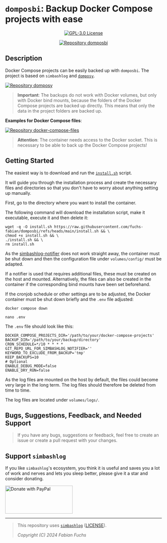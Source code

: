 # `domposbi`: Backup Docker Compose projects with ease

<p align="center">
  <a href="./LICENSE">
    <img alt="GPL-3.0 License" src="https://img.shields.io/badge/GitHub-GPL--3.0-informational">
  </a>
</p>

<div align="center">
  <a href="https://github.com/fuchs-fabian/domposbi">
    <img src="https://github-readme-stats.vercel.app/api/pin/?username=fuchs-fabian&repo=domposbi&theme=holi&hide_border=true&border_radius=10" alt="Repository domposbi"/>
  </a>
</div>

## Description

Docker Compose projects can be easily backed up with `domposbi`. The project is based on `simbashlog` and [`domposy`](https://github.com/fuchs-fabian/domposy).

<div align="left">
  <a href="https://github.com/fuchs-fabian/domposy">
    <img src="https://github-readme-stats.vercel.app/api/pin/?username=fuchs-fabian&repo=domposy&theme=holi&hide_border=true&border_radius=10" alt="Repository domposy"/>
  </a>
</div>

> **Important**: The backups do not work with Docker volumes, but only with Docker bind mounts, because the folders of the Docker Compose projects are backed up directly. This means that only the data in the project folders are backed up.

**Examples for Docker Compose files**:

<a href="https://github.com/fuchs-fabian/docker-compose-files">
  <img src="https://github-readme-stats.vercel.app/api/pin/?username=fuchs-fabian&repo=docker-compose-files&theme=holi&hide_border=true&border_radius=10" alt="Repository docker-compose-files"/>
</a>

> **Attention**: The container needs access to the Docker socket. This is necessary to be able to back up the Docker Compose projects!

## Getting Started

The easiest way is to download and run the [`install.sh`](./install.sh) script.

It will guide you through the installation process and create the necessary files and directories so that you don't have to worry about anything setting up manually.

First, go to the directory where you want to install the container.

The following command will download the installation script, make it executable, execute it and then delete it:

```shell
wget -q -O install.sh https://raw.githubusercontent.com/fuchs-fabian/domposbi/refs/heads/main/install.sh && \
chmod +x install.sh && \
./install.sh && \
rm install.sh
```

As the [simbashlog-notifier](https://github.com/fuchs-fabian/simbashlog-notifiers) does not work straight away, the container must be shut down and then the configuration file under `volumes/config/` must be adapted.

If a notifier is used that requires additional files, these must be created on the host and mounted. Alternatively, the files can also be created in the container if the corresponding bind mounts have been set beforehand.

If the cronjob schedule or other settings are to be adjusted, the Docker container must be shut down briefly and the `.env` file adjusted:

```shell
docker compose down
```

```shell
nano .env
```

The `.env` file should look like this:

```plain
DOCKER_COMPOSE_PROJECTS_DIR='/path/to/your/docker-compose-projects'
BACKUP_DIR='/path/to/your/backup/directory'
CRON_SCHEDULE=*/10 * * * *
GIT_REPO_URL_FOR_SIMBASHLOG_NOTIFIER=''
KEYWORD_TO_EXCLUDE_FROM_BACKUP='tmp'
KEEP_BACKUPS=10
# Optional
ENABLE_DEBUG_MODE=false
ENABLE_DRY_RUN=false
```

As the log files are mounted on the host by default, the files could become very large in the long term. The log files should therefore be deleted from time to time.

The log files are located under `volumes/logs/`.

## Bugs, Suggestions, Feedback, and Needed Support

> If you have any bugs, suggestions or feedback, feel free to create an issue or create a pull request with your changes.

## Support `simbashlog`

If you like `simbashlog`'s ecosystem, you think it is useful and saves you a lot of work and nerves and lets you sleep better, please give it a star and consider donating.

<a href="https://www.paypal.com/donate/?hosted_button_id=4G9X8TDNYYNKG" target="_blank">
  <!--
    https://github.com/stefan-niedermann/paypal-donate-button
  -->
  <img src="https://raw.githubusercontent.com/stefan-niedermann/paypal-donate-button/master/paypal-donate-button.png" style="height: 90px; width: 217px;" alt="Donate with PayPal"/>
</a>

---

> This repository uses [`simbashlog`](https://github.com/fuchs-fabian/simbashlog) ([LICENSE](https://github.com/fuchs-fabian/simbashlog/blob/main/LICENSE)).
>
> *Copyright (C) 2024 Fabian Fuchs*
